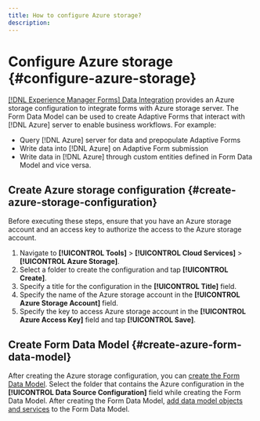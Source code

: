 ```yaml
---
title: How to configure Azure storage?
description: 
---
```

# Configure Azure storage {#configure-azure-storage}

 [[!DNL Experience Manager Forms] Data Integration](data-integration.md) provides an Azure storage configuration to integrate forms with Azure storage server. The Form Data Model can be used to create Adaptive Forms that interact with [!DNL Azure] server to enable business workflows. For example:

* Query [!DNL Azure] server for data and prepopulate Adaptive Forms
* Write data into [!DNL Azure] on Adaptive Form submission
* Write data in [!DNL Azure] through custom entities defined in Form Data Model and vice versa.

## Create Azure storage configuration {#create-azure-storage-configuration}

Before executing these steps, ensure that you have an Azure storage account and an access key to authorize the access to the Azure storage account.

1. Navigate to **[!UICONTROL Tools]** &gt; **[!UICONTROL Cloud Services]** &gt; **[!UICONTROL Azure Storage]**.
1. Select a folder to create the configuration and tap **[!UICONTROL Create]**.
1. Specify a title for the configuration in the **[!UICONTROL Title]** field.
1. Specify the name of the Azure storage account in the **[!UICONTROL Azure Storage Account]** field.
1. Specify the key to access Azure storage account in the **[!UICONTROL Azure Access Key]** field and tap **[!UICONTROL Save]**.

## Create Form Data Model {#create-azure-form-data-model}

After creating the Azure storage configuration, you can [create the Form Data Model](create-form-data-models.md). Select the folder that contains the Azure configuration in the **[!UICONTROL Data Source Configuration]** field while creating the Form Data Model.
After creating the Form Data Model, [add data model objects and services](work-with-form-data-model.md) to the Form Data Model.
